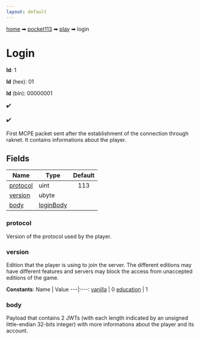 ```yaml
---
layout: default
---
```


[home](/) ➡ [pocket113](/protocol/pocket113) ➡ [play](/protocol/pocket113/play) ➡ login

# Login

**Id**: 1

**Id** (hex): 01

**Id** (bin): 00000001

✔️

✔️

First MCPE packet sent after the establishment of the connection through raknet. It contains informations about the player.

## Fields

Name | Type | Default
---|---|:---:
[protocol](#protocol) | uint | 113
[version](#version) | ubyte | 
[body](#body) | [loginBody](/protocol/pocket113/types/login-body) | 

### protocol

Version of the protocol used by the player.

### version

Edition that the player is using to join the server. The different editions may have different features and servers may block the access from unaccepted editions of the game.

**Constants**:
Name | Value
---|:---:
[vanilla](version_vanilla) | 0
[education](version_education) | 1

### body

Payload that contains 2 JWTs (with each length indicated by an unsigned little-endian 32-bits integer) with more informations about the player and its account.


